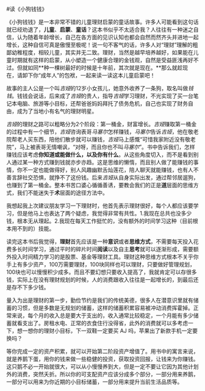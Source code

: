 #读《小狗钱钱》

《小狗钱钱》是一本非常不错的儿童理财启蒙的童话故事。许多人可能看到这句话就已经劝退了，**儿童**、**启蒙**、**童话**？这本书似乎不太适合我？人往往有一种迷之自信，认为随着年龄增长，自己在各方面的见识认知也都会自然而然齐头并进地一起增长，这种自信可真是傲慢至极呢！说一句不客气的话，许多人对“理财”理解的粗鄙幼稚程度，相较儿童，其实并无二致。理财，当然是越早培养越好，如果能在儿童时期就有这样的启蒙，从小塑造一个健康合理的金钱观，自然是受益匪浅再好不过。但就如同**种一棵树最好的时候是十年前，其次就是现在。**那么就趁现在，请卸下你“成年人”的包袱，一起来读一读这本儿童启蒙吧！

故事的主人公是一个叫*吉娅*的12岁小女孩儿，她意外收养了一条狗，取名叫做*钱钱*。钱钱会说话，后来成了*吉娅*的贵人，指导*吉娅*学习理财，不光实现了买一台笔记本电脑、旅游等小目标，还帮爸爸妈妈拜托了债务危机，自己也实现了财务自由，成为了当地小有名气的理财明星。

*吉娅*的理财之路可以粗略分为2个阶段：第一桶金，财富增长。*吉娅*赚取第一桶金的过程中有一个细节，*吉娅*咨询表哥*马塞尔*怎样赚钱，*马塞尔*告诉*吉娅*，他在敬老院帮老人买东西，陪他们散步就可以赚钱，*吉娅*马上感慨“可惜我家附近没有敬老院”，马上被表哥无情嘲讽，“对呀，而且你也不叫*马塞尔*”。书中告诉我们，怎样赚钱应该考虑**你知道或能做什么，以及你有什么**。从这些角度切入，而不是看到别人通过某一种方式赚到钱就亦步亦趋。这是思维的懒惰，而且别人做了能赚钱的事情，你不一定也能做得好，别人风趣幽默舌灿莲花，陪人聊天就能赚钱，也有人不善言辞社交恐惧，就挣不了这份钱。后来*吉娅*从自身实际出发，通过帮邻居遛狗，也赚到了第一桶金。整本书苦口婆心循循善诱，要教会我们的正是**道**层面的思维方式，我们不能迷失于**术**层面的途径方法中。

我想起我上次建议朋友学习一下理财时，他首先表示理财很好，每个人都应该要学习，但是他马上也表达了两个疑虑，我觉得非常有共性。1.我现在总共也没多少钱，根本无从理起。2.我现在每天工作挺忙的，没有额外的时间学习这种（目前根本用不到的）技能。

读完这本书后我觉得，**理财**首先应该是一种**意识**或者**思维方式**，不需要每天投入花费多长时间学习，通过平时的碎片时间**阅读**以及自主**思考**就可以逐渐形成，需要额外投入时间精力学习的是股票、基金等理财工具。理财这种思维方式根本不关乎你手上有多少资产，100万需要理财，100块同样也可以理财，只要做好管理规划，100块也可以慢慢积少成多。而且不要幻想只要收入提高了，我就肯定可以存很多钱，实际上在没有理财规划的时候，人的消费跟收入往往是一起增长的，到最后还是存不下多少钱。

量入为出是理财的第一步，勤俭节约是我们的传统美德，很多人在潜意识里就有储蓄的习惯，但是多数是无规划的储蓄，这样的储蓄积累容易被冲动消费挥霍掉。正常来说，每个月的收入总是要大于支出的，收入通常比较稳定，一个月能有多少储蓄就看支出了。房租水电、正常的衣食住行没得省，此外的消费就可以多考虑一下，想一想你的理财小目标，下一双鞋一定要买 AJ 吗，苹果出了新款手机一定要换吗？

等你完成一定的资产积累，就可以开始第二阶段资产增值了。用书中的寓言来说，就是养鹅下蛋，用你的钱来做一些稳健的投资，获取投资回报，让钱来为你赚钱。这只鹅不必一开始就很大，可以从小慢慢养到大，但是一定不要让它因为其他计划外的消费，突然夭折。所以你的可支配资产应该分成多个部分，一部分用来养鹅，一部分可以用来为你近期的小目标储蓄，一部分用来提升当前生活品质等。